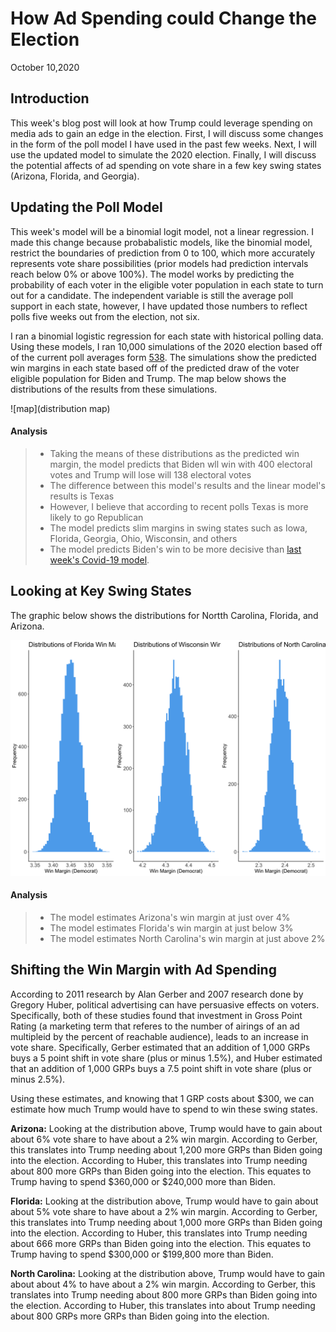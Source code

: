 # How Ad Spending could Change the Election
October 10,2020

## Introduction

This week's blog post will look at how Trump could leverage spending on media ads to gain an edge in the election.
First, I will discuss some changes in the form of the poll model I have used in the past few weeks. Next, I will
use the updated model to simulate the 2020 election. Finally, I will discuss the potential affects of ad spending on vote share in a few key swing states (Arizona, Florida, and Georgia). 

## Updating the Poll Model

This week's model will be a binomial logit model, not a linear regression. I made this change
because probabalistic models, like the binomial model, restrict the boundaries of prediction from 0 to 100, which more accurately represents vote share possibilities (prior models had 
prediction intervals reach below 0% or above 100%). The model works by predicting the probability of each voter in the eligible voter population in each state to turn out for a candidate. The independent variable is still the average poll support in each state, however, I have updated those numbers to reflect polls five weeks out from the election, not six. 

I ran a binomial logistic regression for each state with historical polling data. Using these models, I ran 10,000 simulations of the 2020 election based off of the current poll averages form [538](https://projects.fivethirtyeight.com/polls/president-general/). The simulations show the predicted win margins in each state based off of the predicted draw of the voter eligible population for Biden and Trump. The map below shows the distributions of the results from these simulations. 

![map](distribution map)

#### Analysis
> - Taking the means of these distributions as the predicted win margin, the model
predicts that Biden wll win with 400 electoral votes and Trump will lose will 138 electoral votes
> - The difference between this model's results and the linear model's results is Texas
> - However, I believe that according to recent polls Texas is more likely to go Republican
> - The model predicts slim margins in swing states such as Iowa, Florida, Georgia, Ohio, Wisconsin, and others
> - The model predicts Biden's win to be more decisive than [last week's Covid-19 model](mod). 


## Looking at Key Swing States

The graphic below shows the distributions for Nortth Carolina, Florida, and Arizona. 

![img](Gov1347-master/figures/swing_binomial_preds.png)

#### Analysis
> - The model estimates Arizona's win margin at just over 4%
> - The model estimates Florida's win margin at just below 3%
> - The model estimates North Carolina's win margin at just above 2%

## Shifting the Win Margin with Ad Spending

According to 2011 research by Alan Gerber and 2007 research done by Gregory Huber,
political advertising can have persuasive effects on voters. Specifically, both 
of these studies found that investment in Gross Point Rating (a marketing term
that referes to the number of airings of an ad multipleid by the percent of reachable audience), leads to an increase in vote share. Specifically, Gerber estimated that 
an addition of 1,000 GRPs buys a 5 point shift in vote share (plus or minus 1.5%), and
Huber estimated that an addition of 1,000 GRPs buys a 7.5 point shift in vote share (plus
or minus 2.5%). 

Using these estimates, and knowing that 1 GRP costs about $300, we can estimate 
how much Trump would have to spend to win these swing states. 

**Arizona:** Looking at the distribution above, Trump would have to gain about about 6% vote share to have about a 2% win margin. According to Gerber, this translates into Trump needing about 1,200 more GRPs than Biden going into the election. According to Huber, this translates into Trump needing about 800 more GRPs than Biden going into the election. This equates to 
Trump having to spend $360,000 or $240,000 more than Biden. 

**Florida:** Looking at the distribution above, Trump would have to gain about about 5% vote share to have about a 2% win margin. According to Gerber, this translates into Trump
needing about 1,000 more GRPs than Biden going into the election. According to Huber, this translates into Trump needing about 666 more GRPs than Biden going into the election. This equates to Trump having to spend $300,000 or $199,800 more than Biden. 

**North Carolina:** Looking at the distribution above, Trump would have to gain about about 4%
to have about a 2% win margin. According to Gerber, this translates into Trump needing about 800 more GRPs than Biden going into the election. According to Huber, this translates into about Trump needing about 800 GRPs more GRPs than Biden going into the election. 




 
